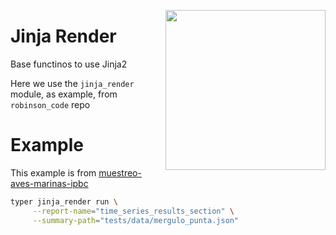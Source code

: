<a href="https://www.islas.org.mx/"><img src="https://www.islas.org.mx/img/logo.svg" align="right" width="256" /></a>
# Jinja Render

Base functinos to use Jinja2

Here we use the `jinja_render` module, as example, from `robinson_code` repo
# Example
This example is from [muestreo-aves-marinas-ipbc](https://bitbucket.org/IslasGECI/muestreo-aves-marinas-ipbc/src/43dba1b46b492393baa508fbbb73d3ff9ade42be/Makefile#lines-946)
``` sh
typer jinja_render run \
	 --report-name="time_series_results_section" \
	 --summary-path="tests/data/mergulo_punta.json"
```
